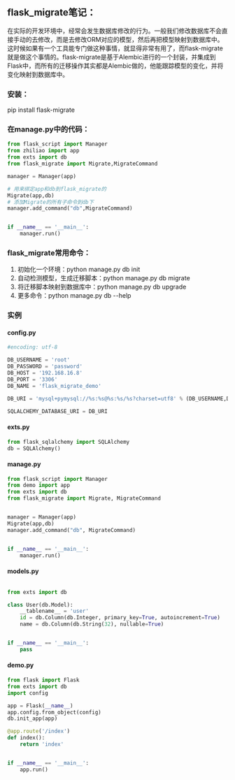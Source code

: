 ## flask_migrate笔记：
在实际的开发环境中，经常会发生数据库修改的行为。一般我们修改数据库不会直接手动的去修改，而是去修改ORM对应的模型，然后再把模型映射到数据库中。这时候如果有一个工具能专门做这种事情，就显得非常有用了，而flask-migrate就是做这个事情的。flask-migrate是基于Alembic进行的一个封装，并集成到Flask中，而所有的迁移操作其实都是Alembic做的，他能跟踪模型的变化，并将变化映射到数据库中。

### 安装：
pip install flask-migrate


### 在manage.py中的代码：
```python
from flask_script import Manager
from zhiliao import app
from exts import db
from flask_migrate import Migrate,MigrateCommand

manager = Manager(app)

# 用来绑定app和db到flask_migrate的
Migrate(app,db)
# 添加Migrate的所有子命令到db下
manager.add_command("db",MigrateCommand)


if __name__ == '__main__':
    manager.run()
```

### flask_migrate常用命令：
1. 初始化一个环境：python manage.py db init
2. 自动检测模型，生成迁移脚本：python manage.py db migrate
3. 将迁移脚本映射到数据库中：python manage.py db upgrade
4. 更多命令：python manage.py db --help

### 实例

#### config.py
```python
#encoding: utf-8

DB_USERNAME = 'root'
DB_PASSWORD = 'password'
DB_HOST = '192.168.16.8'
DB_PORT = '3306'
DB_NAME = 'flask_migrate_demo'

DB_URI = 'mysql+pymysql://%s:%s@%s:%s/%s?charset=utf8' % (DB_USERNAME,DB_PASSWORD,DB_HOST,DB_PORT,DB_NAME)

SQLALCHEMY_DATABASE_URI = DB_URI
```

#### exts.py
```python
from flask_sqlalchemy import SQLAlchemy
db = SQLAlchemy()
```

#### manage.py
```python
from flask_script import Manager
from demo import app
from exts import db
from flask_migrate import Migrate, MigrateCommand


manager = Manager(app)
Migrate(app,db)
manager.add_command("db", MigrateCommand)


if __name__ == '__main__':
    manager.run()
```

#### models.py
```python

from exts import db

class User(db.Model):
    __tablename__ = 'user'
    id = db.Column(db.Integer, primary_key=True, autoincrement=True)
    name = db.Column(db.String(32), nullable=True)


if __name__ == '__main__':
    pass
```

#### demo.py
```python
from flask import Flask
from exts import db
import config

app = Flask(__name__)
app.config.from_object(config)
db.init_app(app)

@app.route('/index')
def index():
    return 'index'


if __name__ == '__main__':
    app.run()
```